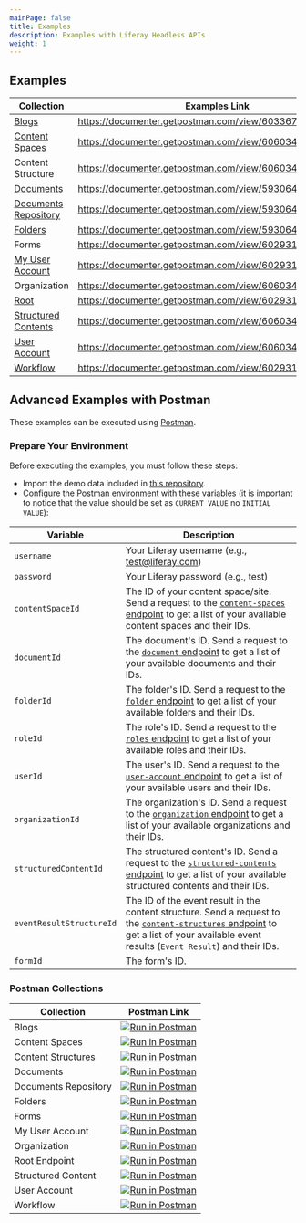 ```yaml
---
mainPage: false
title: Examples
description: Examples with Liferay Headless APIs
weight: 1
---
```


## Examples

| Collection                                                       | Examples Link                                           |
|------------------------------------------------------------------|---------------------------------------------------------|
| [Blogs](/docs/content-space/blogPosts/)                          | https://documenter.getpostman.com/view/6033677/RznCpeaY |
| [Content Spaces](/docs/content-space/)                           | https://documenter.getpostman.com/view/6060345/RznBPgKy |
| Content Structure                                                | https://documenter.getpostman.com/view/6060345/RznCpeet |
| [Documents](/docs/content-space/documentsRepository/documents/)  | https://documenter.getpostman.com/view/5930647/RznFqJca |
| [Documents Repository](/docs/content-space/documentsRepository/) | https://documenter.getpostman.com/view/5930647/Rzn9sgTb |
| [Folders](/docs/content-space/documentsRepository/folders/)      | https://documenter.getpostman.com/view/5930647/RznCqeii |
| Forms                                                            | https://documenter.getpostman.com/view/6029310/RznFqdwg |
| [My User Account](/docs/my-user-account/)                        | https://documenter.getpostman.com/view/6029310/RznEMfGh |
| Organization                                                     | https://documenter.getpostman.com/view/6060345/RznFqdwm |
| [Root](/docs/general/)                                           | https://documenter.getpostman.com/view/6029310/RznCpeaX |
| [Structured Contents](/docs/content-space/structuredContents/)   | https://documenter.getpostman.com/view/6060345/RznBPg2G |
| [User Account](/docs/user-account/)                              | https://documenter.getpostman.com/view/6060345/RznFqJTp |
| [Workflow](/docs/my-user-account/workflow-tasks/)                | https://documenter.getpostman.com/view/6029310/RznFqdsD |

## Advanced Examples with Postman

These examples can be executed using [Postman](https://www.getpostman.com/).

### Prepare Your Environment

Before executing the examples, you must follow these steps: 

- Import the demo data included in [this repository](https://github.com/liferay-labs/headless-apio-demo).
- Configure the [Postman environment](https://learning.getpostman.com/docs/postman/environments_and_globals/manage_environments/) with these variables (it is important to notice that the value should be set as `CURRENT VALUE` no `INITIAL VALUE`):

| Variable               | Description                                                                  |
|------------------------|------------------------------------------------------------------------------|
| `username`             | Your Liferay username (e.g., test@liferay.com)                               |
| `password`             | Your Liferay password (e.g., test)                                           |
| `contentSpaceId`       | The ID of your content space/site. Send a request to the [`content-spaces` endpoint](/docs/content-space/index.html) to get a list of your available content spaces and their IDs. |
| `documentId`           | The document's ID. Send a request to the [`document` endpoint](/docs/content-space/documents-repository/documents/index.html) to get a list of your available documents and their IDs. |
| `folderId`             | The folder's ID. Send a request to the [`folder` endpoint](/docs/content-space/documents-repository/folders/index.html) to get a list of your available folders and their IDs. |
| `roleId`               | The role's ID. Send a request to the [`roles` endpoint](/docs/roles/index.html) to get a list of your available roles and their IDs. |
| `userId`               | The user's ID. Send a request to the [`user-account` endpoint](/docs/user-account/index.html) to get a list of your available users and their IDs. |
| `organizationId`       | The organization's ID. Send a request to the [`organization` endpoint](/docs/organization/index.html) to get a list of your available organizations and their IDs. |
| `structuredContentId`  | The structured content's ID. Send a request to the [`structured-contents` endpoint](/docs/content-space/structuredContents/index.html) to get a list of your available structured contents and their IDs. |
| `eventResultStructureId` | The ID of the event result in the content structure. Send a request to the [`content-structures` endpoint](/docs/content-structure/index.html) to get a list of your available event results (`Event Result`) and their IDs. |
| `formId`                 | The form's ID. | 

### Postman Collections

| Collection           | Postman Link                                                                                                         |
|----------------------|----------------------------------------------------------------------------------------------------------------------|
| Blogs                | [![Run in Postman](https://run.pstmn.io/button.svg)](https://app.getpostman.com/run-collection/323d7a1b588133b01b5d) |
| Content Spaces       | [![Run in Postman](https://run.pstmn.io/button.svg)](https://app.getpostman.com/run-collection/625390af8a347edae5c9) |
| Content Structures   | [![Run in Postman](https://run.pstmn.io/button.svg)](https://app.getpostman.com/run-collection/203e52fd8ab013b9273d) |
| Documents            | [![Run in Postman](https://run.pstmn.io/button.svg)](https://app.getpostman.com/run-collection/a46ae881ce951ee6262b) |
| Documents Repository | [![Run in Postman](https://run.pstmn.io/button.svg)](https://app.getpostman.com/run-collection/d3e58a5899c098a21ebb) |
| Folders              | [![Run in Postman](https://run.pstmn.io/button.svg)](https://app.getpostman.com/run-collection/dce4a5ad7b52311b5fb3) |
| Forms                | [![Run in Postman](https://run.pstmn.io/button.svg)](https://app.getpostman.com/run-collection/873245aeebb453e9d236) |
| My User Account      | [![Run in Postman](https://run.pstmn.io/button.svg)](https://app.getpostman.com/run-collection/d0d8c0f27a04d22ba3f7) |
| Organization         | [![Run in Postman](https://run.pstmn.io/button.svg)](https://app.getpostman.com/run-collection/a4bca01d4cea9f671e53) |
| Root Endpoint        | [![Run in Postman](https://run.pstmn.io/button.svg)](https://app.getpostman.com/run-collection/4eaef9d6ba43fe179a15) |
| Structured Content   | [![Run in Postman](https://run.pstmn.io/button.svg)](https://app.getpostman.com/run-collection/fd09da20da25956af16e) |
| User Account         | [![Run in Postman](https://run.pstmn.io/button.svg)](https://app.getpostman.com/run-collection/a78d14116b6327df2199) |
| Workflow             | [![Run in Postman](https://run.pstmn.io/button.svg)](https://app.getpostman.com/run-collection/ff849ad861374e6676c3) |
